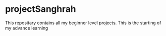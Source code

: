 # projectSanghrah
 This repositary contains all my beginner level projects.
 This is the starting of my advance learning
